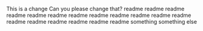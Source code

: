 This is a change
Can you please change that?
readme
readme
readme
readme
readme
readme
readme
readme
readme
readme
readme
readme
readme
readme
readme
readme
readme
readme
something
something else